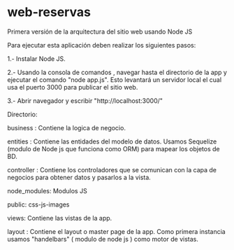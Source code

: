 # web-reservas
Primera versión de la arquitectura del sitio web usando Node JS

Para ejecutar esta aplicación deben realizar los siguientes pasos:

1.- Instalar Node JS.

2.- Usando la consola de comandos , navegar hasta el directorio de la app y ejecutar el comando "node app.js". Esto levantará un servidor
local el cual usa el puerto 3000 para publicar el sitio web. 

3.- Abrir navegador y escribir "http://localhost:3000/"

Directorio:

business : Contiene la logica de negocio. 

entities : Contiene las entidades del modelo de datos. Usamos Sequelize (modulo de Node js que funciona como ORM) 
                 para mapear los objetos de BD. 
                 
controller : Contiene los controladores que se comunican con la capa de negocios para obtener datos y pasarlos a la vista.

node_modules: Modulos JS

public: css-js-images

views: Contiene las vistas de la app. 

layout : Contiene el layout o master page de la app. Como primera instancia usamos "handelbars" ( modulo de node js ) como 
         motor de vistas.



                

